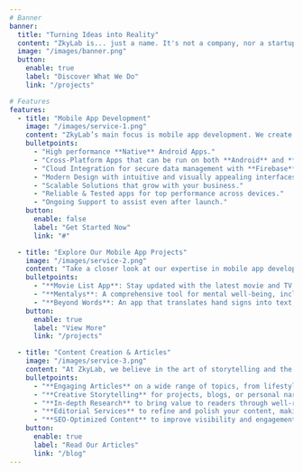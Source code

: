 ```yaml
---
# Banner
banner:
  title: "Turning Ideas into Reality"
  content: "ZkyLab is... just a name. It's not a company, nor a startup. It's simply a name. No deep meaning. No fancy backstory. Yet, we somehow build mobile apps, games, tech blogs, overly long blogs about absolutely nothing, random stuff nobody asked for, and, well, other things we can’t even explain. Don’t ask why. Just roll with it."
  image: "/images/banner.png"
  button:
    enable: true
    label: "Discover What We Do"
    link: "/projects"

# Features
features:
  - title: "Mobile App Development"
    image: "/images/service-1.png"
    content: "ZkyLab’s main focus is mobile app development. We create tailored, high-performance apps that deliver seamless experiences and grow with your business. Here's what we offer:"
    bulletpoints:
      - "High performance **Native** Android Apps."
      - "Cross-Platform Apps that can be run on both **Android** and **iOS**."
      - "Cloud Integration for secure data management with **Firebase**."
      - "Modern Design with intuitive and visually appealing interfaces."
      - "Scalable Solutions that grow with your business."
      - "Reliable & Tested apps for top performance across devices."
      - "Ongoing Support to assist even after launch."
    button:
      enable: false
      label: "Get Started Now"
      link: "#"

  - title: "Explore Our Mobile App Projects"
    image: "/images/service-2.png"
    content: "Take a closer look at our expertise in mobile app development. From innovative designs to seamless functionality, our projects showcase the quality and versatility of our work. Below are some examples of the apps we’ve developed:"
    bulletpoints:
      - "**Movie List App**: Stay updated with the latest movie and TV series recommendations."
      - "**Mentalys**: A comprehensive tool for mental well-being, including voice analysis, expert consultation, and resources."
      - "**Beyond Words**: An app that translates hand signs into text, bridging communication gaps."
    button:
      enable: true
      label: "View More"
      link: "/projects"

  - title: "Content Creation & Articles"
    image: "/images/service-3.png"
    content: "At ZkyLab, we believe in the art of storytelling and the impact of well-crafted content. Whether it’s creating informative articles, thought-provoking stories, or engaging blog posts, we specialize in delivering content that connects with readers. Here’s what we offer:"
    bulletpoints:
      - "**Engaging Articles** on a wide range of topics, from lifestyle to technology."
      - "**Creative Storytelling** for projects, blogs, or personal narratives."
      - "**In-depth Research** to bring value to readers through well-researched content."
      - "**Editorial Services** to refine and polish your content, making it ready for publication."
      - "**SEO-Optimized Content** to improve visibility and engagement."
    button:
      enable: true
      label: "Read Our Articles"
      link: "/blog"
---
```

